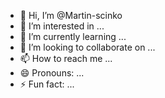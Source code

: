 - 👋 Hi, I’m @Martin-scinko
- 👀 I’m interested in ...
- 🌱 I’m currently learning ...
- 💞️ I’m looking to collaborate on ...
- 📫 How to reach me ...
- 😄 Pronouns: ...
- ⚡ Fun fact: ...

<!---
Martin-scinko/Martin-scinko is a ✨ special ✨ repository because its `README.md` (this file) appears on your GitHub profile.
You can click the Preview link to take a look at your changes.
--->
